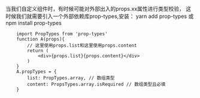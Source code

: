 当我们自定义组件时，有时候可能对外部出入的props.xx属性进行类型校验，
这时候我们就需要引入一个外部依赖库prop-types,安装：
yarn add prop-types 或 npm install prop-types
```
    import PropTypes from 'prop-types'
    function A(props){
        // 这里使用props.list和这里使用props.content
        return (
            <div>{props.list}{props.content}</div>
        )
    }
    A.propTypes = {
        list: PropTypes.array, // 数组类型
        content: PropsTypes.array.isRequired // 数组类型且必填
    }
```